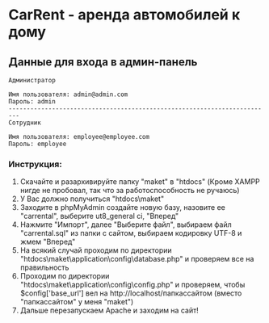 # CarRent - аренда автомобилей к дому

## Данные для входа в админ-панель
	Администратор
	
	Имя пользователя: admin@admin.com
	Пароль: admin
	-------------------------------------------------------------------------
	Сотрудник
	
	Имя пользователя: employee@employee.com 
	Пароль: employee

### Инструкция:

1. Скачайте и разархивируйте папку "maket" в "htdocs" (Кроме XAMPP нигде не пробовал, так что за работоспособность не ручаюсь)
2. У Вас должно получиться "htdocs\maket"
3. Заходите в phpMyAdmin создайте новую базу, назовите ее "carrental", выберите ut8_general ci, "Вперед"
4. Нажмите "Импорт", далее "Выберите файл", выбираем файл "carrental.sql" из папки с сайтом, выбираем кодировку UTF-8 и жмем "Вперед"
5. На всякий случай проходим по директории "htdocs\maket\application\config\database.php" и проверяем все на правильность
6. Проходим по директории "htdocs\maket\application\config\config.php" и проверяем, чтобы $config['base_url'] вел на http://localhost/папкассайтом (вместо "папкассайтом" у меня "maket")
7. Дальше перезапускаем Apache и заходим на сайт!
